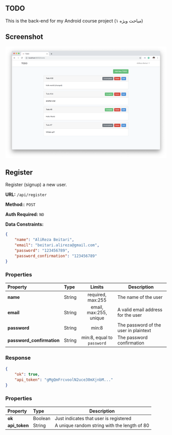 ## TODO
This is the back-end for my Android course project (مباحث ویژه ۱)

## Screenshot
![Screenshot](screenshot.png)

## Register
Register (signup) a new user.

**URL:** `/api/register`

**Method:**: `POST`

**Auth Required:** `NO`

**Data Constraints:**

```json
{
    "name": "AliReza Beitari",
    "email": "beitari.alireza@gmail.com",
    "password": "123456789",
    "password_confirmation": "123456789"
}
```

### Properties

| Property | Type | Limits | Description |
|:---------|:-----|:------:|-------------|
| **name**   | String | required, max:255 | The name of the user |
| **email** | String | email, max:255, unique | A valid email address for the user |
| **password** | String | min:8 | The password of the user in plaintext |
| **password_confirmation** | String | min:8, equal to `password` | The password confirmation |


### Response
```json
{
    "ok": true,
    "api_token": "gMgQmFrcvoolN2uce30mXjnbM..."
}
```

### Properties

| Property | Type | Description |
|:---------|:-----|-------------|
| **ok**   | Boolean | Just indicates that user is registered |
| **api_token** | String | A unique random string with the length of 80 |